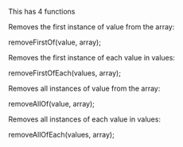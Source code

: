 This has 4 functions

Removes the first instance of value from the array:

removeFirstOf(value, array);


Removes the first instance of each value in values:

removeFirstOfEach(values, array);


Removes all instances of value from the array:

removeAllOf(value, array);


Removes all instances of each value in values:

removeAllOfEach(values, array);
